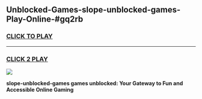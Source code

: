 
## Unblocked-Games-slope-unblocked-games-Play-Online-#gq2rb
<h3>
<a href="https://premium.freeplayer.one?title=slope-unblocked-games&ref=27F">CLICK TO PLAY</a></h3>
<hr>

<h3>
<a href="https://premium.freeplayer.one?title=slope-unblocked-games&ref=27F">CLICK 2 PLAY</a>
  
</h3>

<a href="https://premium.freeplayer.one?title=slope-unblocked-games&ref=27F"><img src="https://clearcache.store/games.png"></a>


**slope-unblocked-games games unblocked: Your Gateway to Fun and Accessible Online Gaming**
